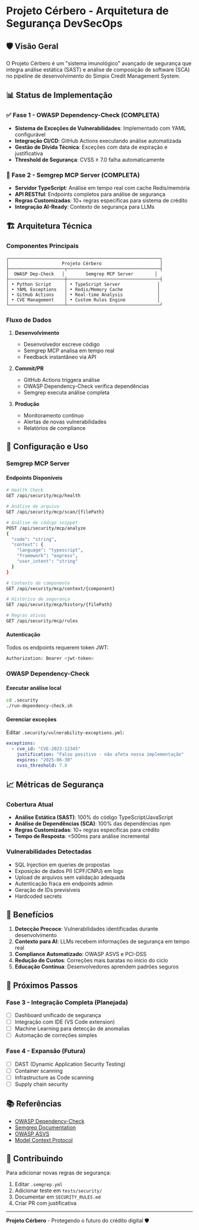 # Projeto Cérbero - Arquitetura de Segurança DevSecOps

## 🛡️ Visão Geral

O Projeto Cérbero é um "sistema imunológico" avançado de segurança que integra análise estática (SAST) e análise de composição de software (SCA) no pipeline de desenvolvimento do Simpix Credit Management System.

## 📊 Status de Implementação

### ✅ Fase 1 - OWASP Dependency-Check (COMPLETA)
- **Sistema de Exceções de Vulnerabilidades**: Implementado com YAML configurável
- **Integração CI/CD**: GitHub Actions executando análise automatizada
- **Gestão de Dívida Técnica**: Exceções com data de expiração e justificativa
- **Threshold de Segurança**: CVSS ≥ 7.0 falha automaticamente

### 🚀 Fase 2 - Semgrep MCP Server (COMPLETA)
- **Servidor TypeScript**: Análise em tempo real com cache Redis/memória
- **API RESTful**: Endpoints completos para análise de segurança
- **Regras Customizadas**: 10+ regras específicas para sistema de crédito
- **Integração AI-Ready**: Contexto de segurança para LLMs

## 🏗️ Arquitetura Técnica

### Componentes Principais

```
┌─────────────────────────────────────────────────────────┐
│                    Projeto Cérbero                      │
├─────────────────────┬───────────────────────────────────┤
│  OWASP Dep-Check   │        Semgrep MCP Server        │
├─────────────────────┼───────────────────────────────────┤
│ • Python Script     │ • TypeScript Server              │
│ • YAML Exceptions   │ • Redis/Memory Cache             │
│ • GitHub Actions    │ • Real-time Analysis             │
│ • CVE Management    │ • Custom Rules Engine            │
└─────────────────────┴───────────────────────────────────┘
```

### Fluxo de Dados

1. **Desenvolvimento**
   - Desenvolvedor escreve código
   - Semgrep MCP analisa em tempo real
   - Feedback instantâneo via API

2. **Commit/PR**
   - GitHub Actions triggera análise
   - OWASP Dependency-Check verifica dependências
   - Semgrep executa análise completa

3. **Produção**
   - Monitoramento contínuo
   - Alertas de novas vulnerabilidades
   - Relatórios de compliance

## 🔧 Configuração e Uso

### Semgrep MCP Server

#### Endpoints Disponíveis

```bash
# Health Check
GET /api/security/mcp/health

# Análise de arquivo
GET /api/security/mcp/scan/{filePath}

# Análise de código snippet
POST /api/security/mcp/analyze
{
  "code": "string",
  "context": {
    "language": "typescript",
    "framework": "express",
    "user_intent": "string"
  }
}

# Contexto de componente
GET /api/security/mcp/context/{component}

# Histórico de segurança
GET /api/security/mcp/history/{filePath}

# Regras ativas
GET /api/security/mcp/rules
```

#### Autenticação

Todos os endpoints requerem token JWT:
```bash
Authorization: Bearer <jwt-token>
```

### OWASP Dependency-Check

#### Executar análise local
```bash
cd .security
./run-dependency-check.sh
```

#### Gerenciar exceções
Editar `.security/vulnerability-exceptions.yml`:
```yaml
exceptions:
  - cve_id: "CVE-2023-12345"
    justification: "Falso positivo - não afeta nossa implementação"
    expires: "2025-06-30"
    cvss_threshold: 7.0
```

## 📈 Métricas de Segurança

### Cobertura Atual
- **Análise Estática (SAST)**: 100% do código TypeScript/JavaScript
- **Análise de Dependências (SCA)**: 100% das dependências npm
- **Regras Customizadas**: 10+ regras específicas para crédito
- **Tempo de Resposta**: <500ms para análise incremental

### Vulnerabilidades Detectadas
- SQL Injection em queries de propostas
- Exposição de dados PII (CPF/CNPJ) em logs
- Upload de arquivos sem validação adequada
- Autenticação fraca em endpoints admin
- Geração de IDs previsíveis
- Hardcoded secrets

## 🎯 Benefícios

1. **Detecção Precoce**: Vulnerabilidades identificadas durante desenvolvimento
2. **Contexto para AI**: LLMs recebem informações de segurança em tempo real
3. **Compliance Automatizado**: OWASP ASVS e PCI-DSS
4. **Redução de Custos**: Correções mais baratas no início do ciclo
5. **Educação Contínua**: Desenvolvedores aprendem padrões seguros

## 🚀 Próximos Passos

### Fase 3 - Integração Completa (Planejada)
- [ ] Dashboard unificado de segurança
- [ ] Integração com IDE (VS Code extension)
- [ ] Machine Learning para detecção de anomalias
- [ ] Automação de correções simples

### Fase 4 - Expansão (Futura)
- [ ] DAST (Dynamic Application Security Testing)
- [ ] Container scanning
- [ ] Infrastructure as Code scanning
- [ ] Supply chain security

## 📚 Referências

- [OWASP Dependency-Check](https://owasp.org/www-project-dependency-check/)
- [Semgrep Documentation](https://semgrep.dev/docs/)
- [OWASP ASVS](https://owasp.org/www-project-application-security-verification-standard/)
- [Model Context Protocol](https://github.com/anthropics/model-context-protocol)

## 🤝 Contribuindo

Para adicionar novas regras de segurança:

1. Editar `.semgrep.yml`
2. Adicionar teste em `tests/security/`
3. Documentar em `SECURITY_RULES.md`
4. Criar PR com justificativa

---

**Projeto Cérbero** - Protegendo o futuro do crédito digital 🛡️